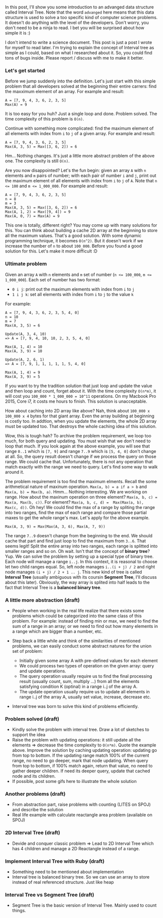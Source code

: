 In this post, I'll show you some introduction to an advanged data structure
called Interval Tree. Note that the word `advanged` here means that this data
structure is used to solve a too specific kind of computer science problems. It
doesn't do anything with the level of the developers. Don't worry, you don't
need to be a ninja to read. I bet you will be surprised about how simple it is :)

I don't intend to write a science document. This post is just a post I wrote for
myself to read later. I'm trying to explain the concept of Interval tree as
simple as I could, based on what I researched about it. So, you could find tons
of bugs inside. Please report / discuss with me to make it better.

### Let's get started
Before we jump suddenly into the definition. Let's just start with this simple
problem that all developers solved at the beginning their entire carrers: find
the maxximum element of an array. For example and result:
  ```
  A = [7, 9, 4, 3, 6, 2, 3, 5]
  Max(A) = 9
  ```
It is too easy for you huh? Just a single loop and done. Problem solved. The
time complexity of this problem is `O(n)`.

Continue with something more complicated: find the maximum element of all elements with index from `i` to `j` of a given array. For example and result:
```
A = [7, 9, 4, 3, 6, 2, 3, 5]
Max(A, 3, 5) = Max([3, 6, 2]) = 6
```
Hm... Nothing changes. It's just a little more abstract problem of the above
one. The complexity is still `O(n)`.

Are you now disappointed? Let's the fun begin: given an array `A` with `n`
elements and `m` pairs of number; with each pair of number `i` and `j`, print out the maximum element of all elements with index from `i` to `j` of `A`. Note that `n <= 100` and `m <= 1_000_000`. For example and result:

```
A = [7, 9, 4, 3, 6, 2, 3, 5]
n = 8
m = 3
Max(A, 3, 5) = Max([3, 6, 2]) = 6
Max(A, 1, 2) = Max([9, 4]) = 9
Max(A, 0, 7) = Max(A) = 9
```
This one is totally, different right? You may come up with many solutions for
this. You can think about building a cache 2D array at the beginning to store
all the maximum values. That's a good solution. With some dynamic programming
technique, it becomes `O(n^2)`. But it doesn't work if we
increase the number of `n` to about `100_000`. Before you found a good solution for this. Let's make it more difficult :D

### Ultimate problem
Given an array `A` with `n` elements and `m` set of number (`n <= 100_000`, `m <= 1_000_000`). Each set of number has two format:
* `0 i j`: print out the maximum elements with index from `i` to `j`
* `1 i j k`: set all elements with index from `i` to `j` to the value `k`

For example:
```
A = [7, 9, 4, 3, 6, 2, 3, 5, 4, 0]
n = 10
m = 7
Max(A, 3, 5) = 6

Update(A, 3, 4, 10)
=> A = [7, 9, 4, 10, 10, 2, 3, 5, 4, 0]

Max(A, 1, 4) = 10
Max(A, 3, 9) = 10

Update(A, 2, 6, 1)
=> A = [7, 9, 1, 1, 1, 1, 1, 5, 4, 0]

Max(A, 1, 4) = 9
Max(A, 3, 9) = 5
```
If you want to try the tradition solution that just loop and update the value
and then loop and count, forget about it. With the time complexity `O(n*m)`, it
will cost you `100_000 * 1_000_000 = 10^11` operations. On my Macbook Pro
2015, Core i7, it costs me hours to finish. This solution is unacceptable.

How about caching into 2D array like above? Nah, think about `100_000 x 100_000 x 4` bytes for that giant array. Even the array building at beginning is costly too. In addtion, when you update the elements, the whole 2D array must be updated too. That destroys the whole caching idea of this solution.

Wow, this is tough hah? To archive the problem requirement, we loop too much,
for both query and updating. You must wish that we don't need to loop that much. If you look again at the above example, you will see that range `0..1` which is `[7, 9]` and range `7..9` which is `[5, 4, 0]` don't change at all. So, the query result doesn't change if we process the query on those range. We could cache that. Unfortunately, there is not any operation that match exactly with the range we need to query. Let's find some way to walk around it.

The problem requirement is too find the maximum elments. Recall the some arithmetical nature of maxinum operation. `Max(a, b) = a if a > b` and `Max(a, b) = Max(b, a)`. Hmm... Nothing interesting. We are working on range. How about the maxinum operation on three element? `Max(a, b, c) =  Max(a, Max(b, c))`. For element? `Max(a, b, c, d) =  Max(Max(a, b), Max(c, d))`. Oh hey! We could find the max of a range by spliting the range into two ranges, find the max of each range and compare those partial maxes to get the whole range's max. Let's apply for the above example.
```
Max(A, 3, 9) = Max(Max(A, 3, 6), Max(A, 7, 9))
```
The range `7..9` doesn't change from the beginning to the end. We should cache
that part and find just loop to find the maximum from `3..6`. That seems legit!
Split the entire array into two ranges, each range is splitted into smaller
ranges and so on. Oh wait. Isn't that the concept of **binary tree**? Yup. We
can solve the problem by setting up a special type of binary tree. Each node will manage a range `i..j`. In this context, it is reasonal to choose let two child ranges equal. So, left node manages `i..(i + j) / 2` and right node manages `(i + j) / 2 + 1 .. j`. This new kind of tree is called **Interval Tree** (usually ambiguous with its coursin **Segment Tree**, I'll discuss about this later). Obviously, the way array is splited into half leads to the fact that Interval Tree is a **balanced binary tree**.

### A little more abstraction (draft)
* People when working in the real life realize that there exists some problems
  which could be categorized into the same class of this problem. For example:
  instead of finding min or max, we need to find the sum of a range in an array;
  or we need to find out how many elements in a range which are bigger than a
  number, etc.
* Step back a little while and think of the similarities of mentioned problems,
  we can easily conduct some abstract natures for the union set of problem:
  * Initially given some array A with pre-defined values for each element
  * We could process two types of operation on the given array: query and update
    operations.
  * The query operation usually require us to find the final processing result
    (usually count, sum, multiply ...) from all the elements satisfying
    condition K (optinal) in a range i..j of the array A.
  * The update operation usually require us to update all elements in range i..j of the array A, usually set value, increase, decrease etc.

* Interval tree was born to solve this kind of problems efficiently.

### Problem solved (draft)
* Kindly solve the problem with interval tree. Draw a lot of sketches to support
  the idea
* Raise the problem with updating operations: it still update all the elements
  => decrease the time complexity to `O(n*m)`. Quote the example above. Improve the solution by caching
  updating operation: updating go from top to bottom. If the updating range
  match 100% of the current range, no need to go deeper, mark that node
  updating. When query from top to bottom, if 100% match again, return that
  value, no need to gather deeper children. If need its deeper query, update
  that cached node and its children.
* If possible, post some gifs here to illustrate the whole solution

### Another problems (draft)
* From abstraction part, raise problems with counting (LITES on SPOJ) and describe the solution
* Real life example with calculate reactangle area problem (available on SPOJ)

### 2D Interval Tree (draft)
* Devide and conquer classic problem => Lead to 2D Interval Tree which has 4
  children and manage a 2D Reactangle instead of a range.

### Implement Interval Tree with Ruby (draft)
* Something need to be mentioned about implementation
* Interval tree is balanced binary tree. So we can use an array to store instead
  of real referenced structure. Just like heap

### Interval Tree vs Segment Tree (draft)
* Segment Tree is the basic version of Interval Tree. Mainly used to count
  things.

